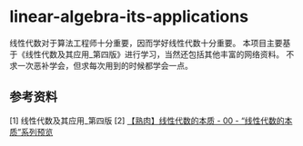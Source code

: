 # linear-algebra-its-applications
线性代数对于算法工程师十分重要，因而学好线性代数十分重要。
本项目主要基于《线性代数及其应用_第四版》进行学习，当然还包括其他丰富的网络资料。
不求一次恶补学会，但求每次用到的时候都学会一点。
## 参考资料
[1] 线性代数及其应用_第四版
[2] [【熟肉】线性代数的本质 - 00 - “线性代数的本质”系列预览](https://www.bilibili.com/video/BV1rs411k7ru/?spm_id_from=333.788.videocard.12)
